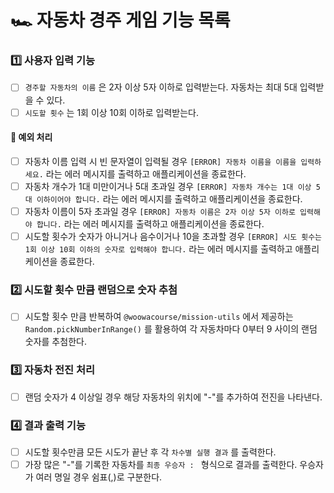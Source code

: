 # 🏎️ 자동차 경주 게임 기능 목록

### 1️⃣ 사용자 입력 기능
-   [ ]  `경주할 자동차의 이름` 은 2자 이상 5자 이하로 입력받는다. 자동차는 최대 5대 입력받을 수 있다.
-   [ ]  `시도할 횟수` 는 1회 이상 10회 이하로 입력받는다.

#### 🚨 예외 처리
-   [ ] 자동차 이름 입력 시 빈 문자열이 입력될 경우 `[ERROR] 자동차 이름을 이름을 입력하세요.` 라는 에러 메시지를 출력하고 애플리케이션을 종료한다.
-   [ ] 자동차 개수가 1대 미만이거나 5대 초과일 경우 `[ERROR] 자동차 개수는 1대 이상 5대 이하이어야 합니다.` 라는 에러 메시지를 출력하고 애플리케이션을 종료한다.
-   [ ] 자동차 이름이 5자 초과일 경우 `[ERROR] 자동차 이름은 2자 이상 5자 이하로 입력해야 합니다.` 라는 에러 메시지를 출력하고 애플리케이션을 종료한다.
-   [ ] 시도할 횟수가 숫자가 아니거나 음수이거나 10을 초과할 경우 `[ERROR] 시도 횟수는 1회 이상 10회 이하의 숫자로 입력해야 합니다.` 라는 에러 메시지를 출력하고 애플리케이션을 종료한다.

### 2️⃣ 시도할 횟수 만큼 랜덤으로 숫자 추첨
-   [ ] 시도할 횟수 만큼 반복하여 `@woowacourse/mission-utils` 에서 제공하는 `Random.pickNumberInRange()` 를 활용하여 각 자동차마다 0부터 9 사이의 랜덤 숫자를 추첨한다.

### 3️⃣ 자동차 전진 처리
-   [ ] 랜덤 숫자가 4 이상일 경우 해당 자동차의 위치에 "-"를 추가하여 전진을 나타낸다.

### 4️⃣ 결과 출력 기능
-   [ ] 시도할 횟수만큼 모든 시도가 끝난 후 각 `차수별 실행 결과` 를 출력한다.
-   [ ] 가장 많은 "-"를 기록한 자동차를 `최종 우승자 : ` 형식으로 결과를 출력한다. 우승자가 여러 명일 경우 쉼표(,)로 구분한다.